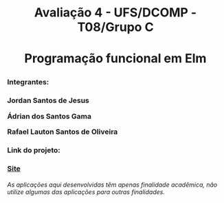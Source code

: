 <h1 align="center"> Avaliação 4 - UFS/DCOMP - T08/Grupo C<h1>
<p align="center">Programação funcional em Elm<p/>
<h3>Integrantes:<h3/>
  <p>Jordan Santos de Jesus<p/>
  <p>Ádrian dos Santos Gama<p/>
  <p>Rafael Lauton Santos de Oliveira<p/>
<h3>Link do projeto:<h3/>
  <a href="http://projetoelmufs.epizy.com/">Site</a>
<h6>As aplicações aqui desenvolvidas têm apenas finalidade acadêmica, não utilize algumas das aplicações para outras finalidades.<h6/>
